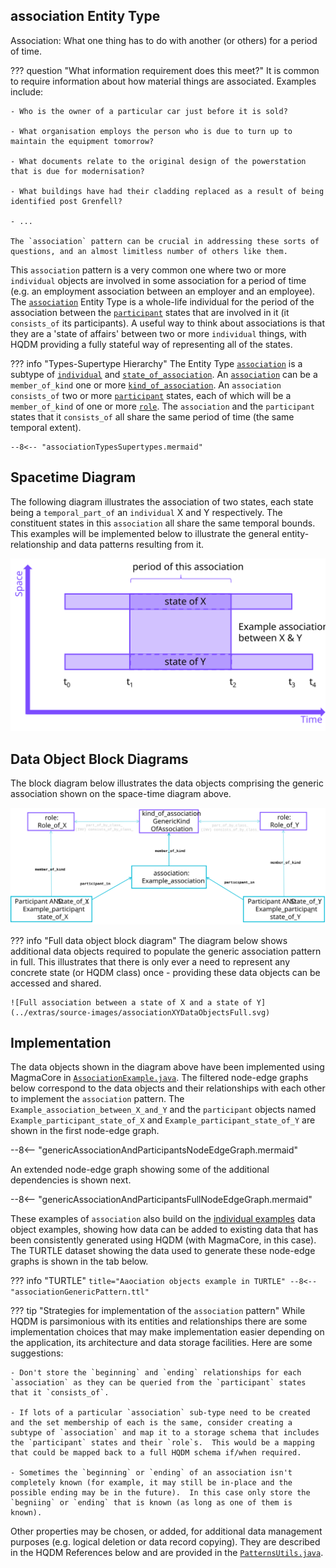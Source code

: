 ## **association** Entity Type

Association: What one thing has to do with another (or others) for a period of time.


??? question "What information requirement does this meet?"
    It is common to require information about how material things are associated.  Examples include:

    - Who is the owner of a particular car just before it is sold?

    - What organisation employs the person who is due to turn up to maintain the equipment tomorrow?

    - What documents relate to the original design of the powerstation that is due for modernisation?

    - What buildings have had their cladding replaced as a result of being identified post Grenfell?

    - ...

    The `association` pattern can be crucial in addressing these sorts of questions, and an almost limitless number of others like them.

This `association` pattern is a very common one where two or more `individual` objects are involved in some association for a period of time (e.g. an employment association between an employer and an employee).  The [`association`](https://github.com/hqdmTop/hqdmFramework/wiki/association) Entity Type is a whole-life individual for the period of the association between the [`participant`](https://github.com/hqdmTop/hqdmFramework/wiki/participant) states that are involved in it (it `consists_of` its participants).  A useful way to think about associations is that they are a 'state of affairs' between two or more `individual` things, with HQDM providing a fully stateful way of representing all of the states.


??? info "Types-Supertype Hierarchy"
    The Entity Type [`association`](https://github.com/hqdmTop/hqdmFramework/wiki/association) is a subtype of [`individual`](https://github.com/hqdmTop/hqdmFramework/wiki/individual) and [`state_of_association`](https://github.com/hqdmTop/hqdmFramework/wiki/state_of_association).  An [`association`](https://github.com/hqdmTop/hqdmFramework/wiki/association) can be a `member_of_kind` one or more [`kind_of_association`](https://github.com/hqdmTop/hqdmFramework/wiki/kind_of_association).  An `association` `consists_of` two or more [`participant`](https://github.com/hqdmTop/hqdmFramework/wiki/participant) states, each of which will be a `member_of_kind` of one or more [`role`](https://github.com/hqdmTop/hqdmFramework/wiki/role).  The `association` and the `participant` states that it `consists_of` all share the same period of time (the same temporal extent).

    --8<-- "associationTypesSupertypes.mermaid"

## Spacetime Diagram
The following diagram illustrates the association of two states, each state being a `temporal_part_of` an `individual` X and Y respectively.  The constituent states in this `association` all share the same temporal bounds.  This examples will be implemented below to illustrate the general entity-relationship and data patterns resulting from it.

![An association between a state of X and a state of Y](../extras/source-images/associationXY.svg)

## Data Object Block Diagrams
The block diagram below illustrates the data objects comprising the generic association shown on the space-time diagram above.

![Data object block diagram of association between a state of X and a state of Y](../extras/source-images/associationXYDataObjects.svg)

??? info "Full data object block diagram"
    The diagram below shows additional data objects required to populate the generic association pattern in full.  This illustrates that there is only ever a need to represent any concrete state (or HQDM class) once - providing these data objects can be accessed and shared.

    ![Full association between a state of X and a state of Y](../extras/source-images/associationXYDataObjectsFull.svg)


## Implementation
The data objects shown in the diagram above have been implemented using MagmaCore in [`AssociationExample.java`](https://github.com/ClimbingAl/code-for-hqdm-patterns/blob/main/patterns/src/main/java/patterns/hqdm/association/AssociationExample.java).  The filtered node-edge graphs below correspond to the data objects and their relationships with each other to implement the `association` pattern.  The `Example_association_between_X_and_Y` and the `participant` objects named `Example_participant_state_of_X` and `Example_participant_state_of_Y` are shown in the first node-edge graph.

--8<-- "genericAssociationAndParticipantsNodeEdgeGraph.mermaid"

An extended node-edge graph showing some of the additional dependencies is shown next.

--8<-- "genericAssociationAndParticipantsFullNodeEdgeGraph.mermaid"

These examples of `association` also build on the [individual examples](../individual/individual.md) data object examples, showing how data can be added to existing data that has been consistently generated using HQDM (with MagmaCore, in this case).  The TURTLE dataset showing the data used to generate these node-edge graphs is shown in the tab below.

??? info "TURTLE"
    ``` title="Aaociation objects example in TURTLE"
    --8<-- "associationGenericPattern.ttl"
    ```

??? tip "Strategies for implementation of the `association` pattern"
    While HQDM is parsimonious with its entities and relationships there are some implementation choices that may make implementation easier depending on the application, its architecture and data storage facilities.  Here are some suggestions:

    - Don't store the `beginning` and `ending` relationships for each `association` as they can be queried from the `participant` states that it `consists_of`.

    - If lots of a particular `association` sub-type need to be created and the set membership of each is the same, consider creating a subtype of `association` and map it to a storage schema that includes the `participant` states and their `role`s.  This would be a mapping that could be mapped back to a full HQDM schema if/when required.

    - Sometimes the `beginning` or `ending` of an association isn't completely known (for example, it may still be in-place and the possible ending may be in the future).  In this case only store the `begniing` or `ending` that is known (as long as one of them is known).


Other properties may be chosen, or added, for additional data management purposes (e.g. logical deletion or data record copying).  They are described in the HQDM References below and are provided in the [`PatternsUtils.java`](https://github.com/ClimbingAl/code-for-hqdm-patterns/blob/cb73d64e61fda53b48af49f2793d6761ba79cd2a/thing/thing/src/main/java/patterns/hqdm/PatternsUtils.java#L31).


